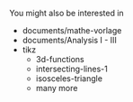 You might also be interested in

* documents/mathe-vorlage
* documents/Analysis I - III
* tikz
  * 3d-functions
  * intersecting-lines-1
  * isosceles-triangle
  * many more
